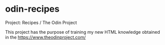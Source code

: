 # odin-recipes
Project: Recipes / The Odin Project

This project has the purpose of training my new HTML knowledge obtained in the  https://www.theodinproject.com/